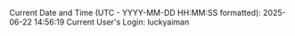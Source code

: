 Current Date and Time (UTC - YYYY-MM-DD HH:MM:SS formatted): 2025-06-22 14:56:19
Current User's Login: luckyaiman
